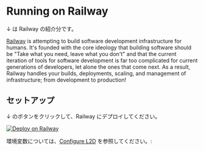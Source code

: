 # Running on Railway

↓ は Railway の紹介分です。

[Railway](https://railway.app/) is attempting to build software development infrastructure for humans. It's founded with the core ideology that building software should be "Take what you need, leave what you don't" and that the current iteration of tools for software development is far too complicated for current generations of developers, let alone the ones that come next. As a result, Railway handles your builds, deployments, scaling, and management of infrastructure; from development to production!

## セットアップ

↓ のボタンをクリックして、Railway にデプロイしてください。

[![Deploy on Railway](https://railway.app/button.svg)](https://railway.app/new/template?template=https%3A%2F%2Fgithub.com%2Fzhixuan2333%2Fline2discord&plugins=postgresql&envs=GUILD_ID%2CPARENT_ID%2CLINE_CHANNEL_SECRET%2CLINE_CHANNEL_TOKEN%2CDISCORD_TOKEN&referralCode=l7uav7)

環境変数については、[Configure L2D](../quickstart.ja.md#構成) を参照してください。:
